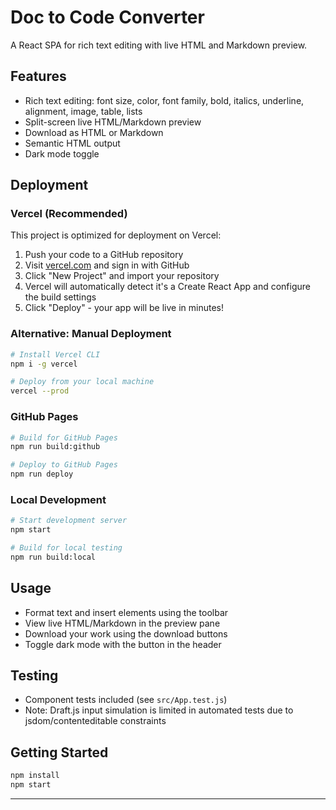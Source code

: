# Doc to Code Converter

A React SPA for rich text editing with live HTML and Markdown preview.

## Features

- Rich text editing: font size, color, font family, bold, italics, underline, alignment, image, table, lists
- Split-screen live HTML/Markdown preview
- Download as HTML or Markdown
- Semantic HTML output
- Dark mode toggle

## Deployment

### Vercel (Recommended)

This project is optimized for deployment on Vercel:

1. Push your code to a GitHub repository
2. Visit [vercel.com](https://vercel.com) and sign in with GitHub
3. Click "New Project" and import your repository
4. Vercel will automatically detect it's a Create React App and configure the build settings
5. Click "Deploy" - your app will be live in minutes!

### Alternative: Manual Deployment

```bash
# Install Vercel CLI
npm i -g vercel

# Deploy from your local machine
vercel --prod
```

### GitHub Pages

```bash
# Build for GitHub Pages
npm run build:github

# Deploy to GitHub Pages
npm run deploy
```

### Local Development

```bash
# Start development server
npm start

# Build for local testing
npm run build:local
```

## Usage

- Format text and insert elements using the toolbar
- View live HTML/Markdown in the preview pane
- Download your work using the download buttons
- Toggle dark mode with the button in the header

## Testing

- Component tests included (see `src/App.test.js`)
- Note: Draft.js input simulation is limited in automated tests due to jsdom/contenteditable constraints

## Getting Started

```sh
npm install
npm start
```

---
